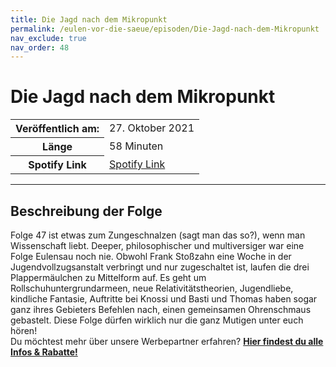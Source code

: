 ```yaml
---
title: Die Jagd nach dem Mikropunkt
permalink: /eulen-vor-die-saeue/episoden/Die-Jagd-nach-dem-Mikropunkt
nav_exclude: true
nav_order: 48
---
```


# Die Jagd nach dem Mikropunkt
<table class="resp-table dcf-table dcf-table-responsive dcf-table-bordered dcf-table-striped dcf-w-100%">
                    <tbody>
                        <tr>
                            <th scope="row">Veröffentlich am:</th>
                            <td data-label="Veröffentlich am:">27. Oktober 2021</td>
                        </tr>
                        <tr>
                            <th scope="row">Länge </th>
                            <td data-label="Länge ">58 Minuten</td>
                        </tr><tr>
                                <th scope="row">Spotify Link</th>
                                <td data-label="Spotify Link"><a href="https://open.spotify.com/episode/3vASlom4897CZkQcMUba6B">Spotify Link</a></td>
                            </tr></tbody>
                </table>

***

## Beschreibung der Folge

<div>
<p>Folge 47 ist etwas zum Zungeschnalzen (sagt man das so?), wenn man Wissenschaft liebt. Deeper, philosophischer und multiversiger war eine Folge Eulensau noch nie. Obwohl Frank Stoßzahn eine Woche in der Jugendvollzugsanstalt verbringt und nur zugeschaltet ist, laufen die drei Plappermäulchen zu Mittelform auf. Es geht um Rollschuhuntergrundarmeen, neue Relativitätstheorien, Jugendliebe, kindliche Fantasie, Auftritte bei Knossi und Basti und Thomas haben sogar ganz ihres Gebieters Befehlen nach, einen gemeinsamen Ohrenschmaus gebastelt. Diese Folge dürfen wirklich nur die ganz Mutigen unter euch hören! <br> Du möchtest mehr über unsere Werbepartner erfahren? <a href="https://linktr.ee/EulenvordieSaeue"><strong>Hier findest du alle Infos & Rabatte!</strong></a></p>  
</div>

